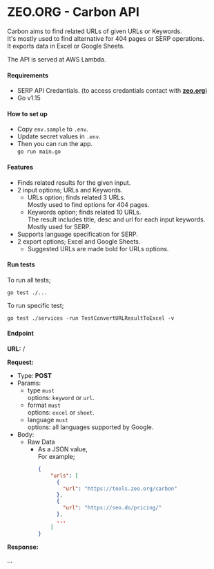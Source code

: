# ZEO.ORG - Carbon API

Carbon aims to find related URLs of given URLs or Keywords.  
It's mostly used to find alternative for 404 pages or SERP operations.  
It exports data in Excel or Google Sheets.

The API is served at AWS Lambda.

#### Requirements

- SERP API Credantials. (to access credantials contact with [**zeo.org**](https://zeo.org/contact-us/))
- Go v1.15

#### How to set up

- Copy `env.sample` to `.env`.  
- Update secret values in `.env`.
- Then you can run the app.  
  ```go run main.go```

#### Features

- Finds related results for the given input.  
- 2 input options; URLs and Keywords.  
	- URLs option; finds related 3 URLs.  
	  Mostly used to find options for 404 pages.  
	- Keywords option; finds related 10 URLs.  
	  The result includes title, desc and url for each input keywords.  
	  Mostly used for SERP.  
- Supports language specification for SERP.  
- 2 export options; Excel and Google Sheets.  
	- Suggested URLs are made bold for URLs options.  

#### Run tests

To run all tests;
```shell
go test ./...
```

To run specific test;
```shell
go test ./services -run TestConvertURLResultToExcel -v 
```

#### Endpoint

**URL:** /

**Request:**

- Type: **POST**
- Params: 
	- type `must`  
	  options: `keyword` or `url`.  
	- format `must`  
	  options: `excel` or `sheet`.
	- language `must`  
	  options: all languages supported by Google. 
- Body:
	- Raw Data  
		- As a JSON value,  
		  For example;
			```json
			{
			    "urls": [
			      {
			        "url": "https://tools.zeo.org/carbon"
			      },
			      {
			        "url": "https://seo.do/pricing/"
			      },
			      ...
			    ]
			}
			```

**Response:**

...
